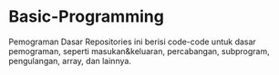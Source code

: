 # Basic-Programming
Pemograman Dasar
Repositories ini berisi code-code untuk dasar pemograman, seperti masukan&keluaran, percabangan, subprogram, pengulangan, array, dan lainnya.
